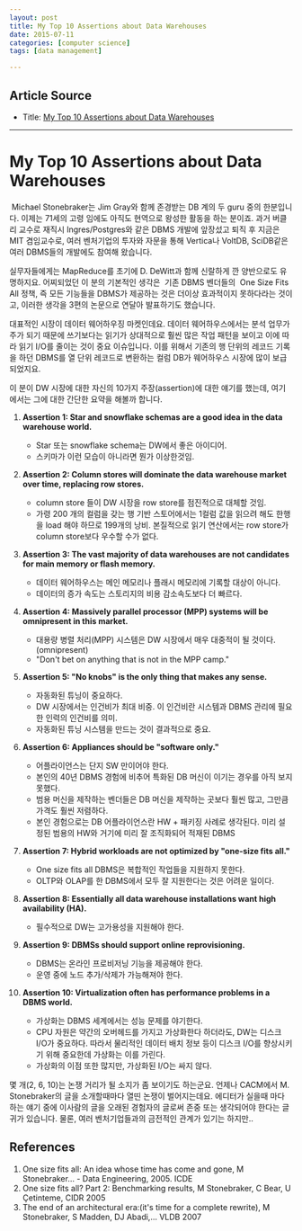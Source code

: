 ```yaml
---
layout: post
title: My Top 10 Assertions about Data Warehouses
date: 2015-07-11
categories: [computer science]
tags: [data management]

---
```


## Article Source
* Title: [My Top 10 Assertions about Data Warehouses](http://cacm.acm.org/blogs/blog-cacm/98136-my-top-10-assertions-about-data-warehouses/fulltext)

---


# My Top 10 Assertions about Data Warehouses
﻿
Michael Stonebraker는 Jim Gray와 함께 존경받는 DB 계의 두 guru 중의 한분입니다. 
이제는 71세의 고령 임에도 아직도 현역으로 왕성한 활동을 하는 분이죠. 
과거 버클리 교수로 재직시 Ingres/Postgres와 같은 DBMS 개발에
앞장섰고 퇴직 후 지금은 MIT 겸임교수로, 여러 벤처기업의 투자와 자문을
통해 Vertica나 VoltDB, SciDB같은 여러 DBMS들의 개발에도 참여해 왔습니다.

실무자들에게는 MapReduce를 초기에 D. DeWitt과 함께 신랄하게 깐 양반으로도 유명하지요.
어찌되었던 이 분의 기본적인 생각은  기존 DBMS 벤더들의  One Size Fits All 정책, 
즉 모든 기능들을 DBMS가 제공하는 것은 더이상 효과적이지 못하다라는 것이고, 이러한 생각을 3편의 논문으로 연달아 발표하기도
했습니다.

대표적인 시장이 데이터 웨어하우징 마켓인데요. 데이터 웨어하우스에서는
분석 업무가 주가 되기 때문에 쓰기보다는 읽기가 상대적으로 훨씬 많은 작업
패턴을 보이고 이에 따라 읽기 I/O를 줄이는 것이 중요 이슈입니다. 이를
위해서 기존의 행 단위의 레코드 기록을 하던 DBMS를 열 단위 레코드로
변환하는 컬럼 DB가 웨어하우스 시장에 많이 보급되었지요.  


이 분이 DW 시장에 대한 자신의 10가지 주장(assertion)에 대한 얘기를 했는데, 여기에서는 그에 대한 간단한 요약을 해볼까
합니다.
 
 1. **Assertion 1: Star and snowflake schemas are a good idea in the data warehouse world.**
	- Star 또는 snowflake schema는 DW에서 좋은 아이디어.
 	- 스키마가 이런 모습이 아니라면 뭔가 이상한것임.
  
 2. **Assertion 2: Column stores will dominate the data warehouse market over time, replacing row stores.**
	- column store 들이 DW 시장을 row store를 점진적으로 대체할 것임.
	- 가령 200 개의 컬럼을 갖는 행 기반 스토어에서는 1컬럼 값을 읽으려 해도 한행을 load 해야 하므로 199개의 낭비. 본질적으로 읽기 연산에서는 row store가 column store보다 우수할 수가 없다.

3. **Assertion 3: The vast majority of data warehouses are not candidates for main memory or flash memory.**
	- 데이터 웨어하우스는 메인 메모리나 플래시 메모리에 기록할 대상이 아니다. 
	- 데이터의 증가 속도는 스토리지의 비용 감소속도보다 더 빠르다.
 
4. **Assertion 4: Massively parallel processor (MPP) systems will be omnipresent in this market.**
	- 대용량 병렬 처리(MPP) 시스템은 DW 시장에서 매우 대중적이 될 것이다.(omnipresent)
	- "Don't bet on anything that is not in the MPP camp."
 
5. **Assertion 5: "No knobs" is the only thing that makes any sense.**
	- 자동화된 튜닝이 중요하다.
	- DW 시장에서는 인건비가 최대 비중. 이 인건비란 시스템과 DBMS 관리에 필요한 인력의 인건비를 의미.
	- 자동화된 튜닝 시스템을 만드는 것이 결과적으로 중요.
 
6. **Assertion 6: Appliances should be "software only."**
	- 어플라이언스는 단지 SW 만이어야 한다.
	- 본인의 40년 DBMS 경험에 비추어 특화된 DB 머신이 이기는 경우를 아직 보지 못했다.
	- 범용 머신을 제작하는 벤더들은 DB 머신을 제작하는 곳보다 훨씬 많고, 그만큼 가격도 훨씬 저렴하다. 
	- 본인 경험으로는 DB 어플라이언스란 HW + 패키징 사례로 생각된다. 미리 설정된 범용의 HW와 거기에 미리 잘 조직화되어 적재된 DBMS
 
7. **Assertion 7: Hybrid workloads are not optimized by "one-size fits all."**
	- One size fits all DBMS은 복합적인 작업들을 지원하지 못한다. 
	- OLTP와 OLAP를 한 DBMS에서 모두 잘 지원한다는 것은 어려운 일이다.
 
8. **Assertion 8: Essentially all data warehouse installations want high availability (HA).**
	- 필수적으로 DW는 고가용성을 지원해야 한다.
 
9. **Assertion 9: DBMSs should support online reprovisioning.**
	- DBMS는 온라인 프로비저닝 기능을 제공해야 한다.
	- 운영 중에 노드 추가/삭제가 가능해져야 한다.
 
10. **Assertion 10: Virtualization often has performance problems in a DBMS world.**
	- 가상화는 DBMS 세계에서는 성능 문제를 야기한다.
	- CPU 자원은 약간의 오버헤드를 가지고 가상화한다 하더라도, DW는 디스크 I/O가 중요하다. 따라서 물리적인 데이터 배치 정보 등이 디스크 I/O를 향상시키기 위해 중요한데 가상화는 이를 가린다. 
	- 가상화의 이점 또한 많지만, 가상화된 I/O는 싸지 않다.
 
몇 개(2, 6, 10)는 논쟁 거리가 될 소지가 좀 보이기도 하는군요. 
언제나 CACM에서 M. Stonebraker의 글을 소개할때마다 열띤 논쟁이 벌어지는데요.
에디터가 실을때 마다 하는 얘기 중에 이사람의 글을 오래된 경험자의 글로써 존중 또는 생각되어야 한다는 글귀가 있습니다. 
물론, 여러 벤처기업들과의 금전적인 관계가 있기는 하지만..
 
## References 

1.  One size fits all: An idea whose time has come and gone, M
    Stonebraker… - Data Engineering, 2005. ICDE
2.  One size fits all? Part 2: Benchmarking results, M Stonebraker, C
    Bear, U Çetinteme, CIDR 2005
3.  The end of an architectural era:(it's time for a complete rewrite),
    M Stonebraker, S Madden, DJ Abadi,... VLDB 2007

